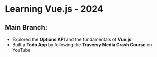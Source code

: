 # Learning Vue.js - 2024

## Main Branch:

- Explored the **Options API** and the fundamentals of **Vue.js**.
- Built a **Todo App** by following the **Traversy Media Crash Course** on YouTube.
